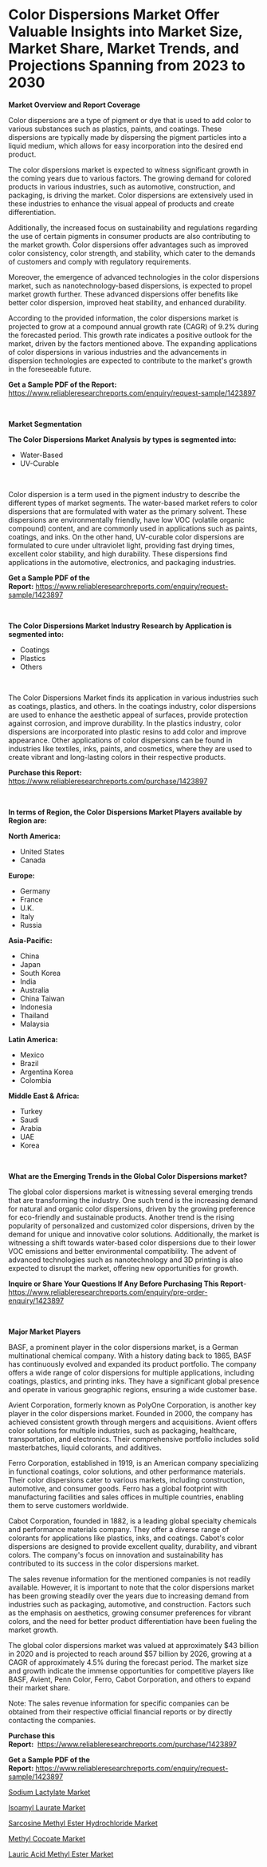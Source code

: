 <p><h1>Color Dispersions Market Offer Valuable Insights into Market Size, Market Share, Market Trends, and Projections Spanning from 2023 to 2030</h1></p><p><strong>Market Overview and Report Coverage</strong></p>
<p><p>Color dispersions are a type of pigment or dye that is used to add color to various substances such as plastics, paints, and coatings. These dispersions are typically made by dispersing the pigment particles into a liquid medium, which allows for easy incorporation into the desired end product.</p><p>The color dispersions market is expected to witness significant growth in the coming years due to various factors. The growing demand for colored products in various industries, such as automotive, construction, and packaging, is driving the market. Color dispersions are extensively used in these industries to enhance the visual appeal of products and create differentiation.</p><p>Additionally, the increased focus on sustainability and regulations regarding the use of certain pigments in consumer products are also contributing to the market growth. Color dispersions offer advantages such as improved color consistency, color strength, and stability, which cater to the demands of customers and comply with regulatory requirements.</p><p>Moreover, the emergence of advanced technologies in the color dispersions market, such as nanotechnology-based dispersions, is expected to propel market growth further. These advanced dispersions offer benefits like better color dispersion, improved heat stability, and enhanced durability.</p><p>According to the provided information, the color dispersions market is projected to grow at a compound annual growth rate (CAGR) of 9.2% during the forecasted period. This growth rate indicates a positive outlook for the market, driven by the factors mentioned above. The expanding applications of color dispersions in various industries and the advancements in dispersion technologies are expected to contribute to the market's growth in the foreseeable future.</p></p>
<p><strong>Get a Sample PDF of the Report:</strong> <a href="https://www.reliableresearchreports.com/enquiry/request-sample/1423897">https://www.reliableresearchreports.com/enquiry/request-sample/1423897</a></p>
<p>&nbsp;</p>
<p><strong>Market Segmentation</strong></p>
<p><strong>The Color Dispersions Market Analysis by types is segmented into:</strong></p>
<p><ul><li>Water-Based</li><li>UV-Curable</li></ul></p>
<p>&nbsp;</p>
<p><p>Color dispersion is a term used in the pigment industry to describe the different types of market segments. The water-based market refers to color dispersions that are formulated with water as the primary solvent. These dispersions are environmentally friendly, have low VOC (volatile organic compound) content, and are commonly used in applications such as paints, coatings, and inks. On the other hand, UV-curable color dispersions are formulated to cure under ultraviolet light, providing fast drying times, excellent color stability, and high durability. These dispersions find applications in the automotive, electronics, and packaging industries.</p></p>
<p><strong>Get a Sample PDF of the Report:</strong>&nbsp;<a href="https://www.reliableresearchreports.com/enquiry/request-sample/1423897">https://www.reliableresearchreports.com/enquiry/request-sample/1423897</a></p>
<p>&nbsp;</p>
<p><strong>The Color Dispersions Market Industry Research by Application is segmented into:</strong></p>
<p><ul><li>Coatings</li><li>Plastics</li><li>Others</li></ul></p>
<p>&nbsp;</p>
<p><p>The Color Dispersions Market finds its application in various industries such as coatings, plastics, and others. In the coatings industry, color dispersions are used to enhance the aesthetic appeal of surfaces, provide protection against corrosion, and improve durability. In the plastics industry, color dispersions are incorporated into plastic resins to add color and improve appearance. Other applications of color dispersions can be found in industries like textiles, inks, paints, and cosmetics, where they are used to create vibrant and long-lasting colors in their respective products.</p></p>
<p><strong>Purchase this Report:</strong>&nbsp; <a href="https://www.reliableresearchreports.com/purchase/1423897">https://www.reliableresearchreports.com/purchase/1423897</a></p>
<p>&nbsp;</p>
<p><strong>In terms of Region, the Color Dispersions Market Players available by Region are:</strong></p>
<p>
    <p> <strong> North America: </strong>
        <ul>
            <li>United States</li>
            <li>Canada</li>
        </ul>
        </p> 
    <p> <strong> Europe: </strong>
        <ul>
            <li>Germany</li>
            <li>France</li>
            <li>U.K.</li>
            <li>Italy</li>
            <li>Russia</li>
        </ul>
        </p> 
    <p> <strong> Asia-Pacific: </strong>
        <ul>
            <li>China</li>
            <li>Japan</li>
            <li>South Korea</li>
            <li>India</li>
            <li>Australia</li>
            <li>China Taiwan</li>
            <li>Indonesia</li>
            <li>Thailand</li>
            <li>Malaysia</li>
        </ul>
        </p> 
    <p> <strong> Latin America: </strong>
        <ul>
            <li>Mexico</li>
            <li>Brazil</li>
            <li>Argentina Korea</li>
            <li>Colombia</li>
        </ul>
        </p> 
    <p> <strong> Middle East & Africa: </strong>
        <ul>
            <li>Turkey</li>
            <li>Saudi</li>
            <li>Arabia</li>
            <li>UAE</li>
            <li>Korea</li>
        </ul>
    </p>
    </p>
<p>&nbsp;</p>
<p><strong>What are the Emerging Trends in the Global Color Dispersions market?</strong></p>
<p><p>The global color dispersions market is witnessing several emerging trends that are transforming the industry. One such trend is the increasing demand for natural and organic color dispersions, driven by the growing preference for eco-friendly and sustainable products. Another trend is the rising popularity of personalized and customized color dispersions, driven by the demand for unique and innovative color solutions. Additionally, the market is witnessing a shift towards water-based color dispersions due to their lower VOC emissions and better environmental compatibility. The advent of advanced technologies such as nanotechnology and 3D printing is also expected to disrupt the market, offering new opportunities for growth.</p></p>
<p><strong>Inquire or Share Your Questions If Any Before Purchasing This Report</strong>- <a href="https://www.reliableresearchreports.com/enquiry/pre-order-enquiry/1423897">https://www.reliableresearchreports.com/enquiry/pre-order-enquiry/1423897</a></p>
<p>&nbsp;</p>
<p><strong>Major Market Players</strong></p>
<p><p>BASF, a prominent player in the color dispersions market, is a German multinational chemical company. With a history dating back to 1865, BASF has continuously evolved and expanded its product portfolio. The company offers a wide range of color dispersions for multiple applications, including coatings, plastics, and printing inks. They have a significant global presence and operate in various geographic regions, ensuring a wide customer base.</p><p>Avient Corporation, formerly known as PolyOne Corporation, is another key player in the color dispersions market. Founded in 2000, the company has achieved consistent growth through mergers and acquisitions. Avient offers color solutions for multiple industries, such as packaging, healthcare, transportation, and electronics. Their comprehensive portfolio includes solid masterbatches, liquid colorants, and additives.</p><p>Ferro Corporation, established in 1919, is an American company specializing in functional coatings, color solutions, and other performance materials. Their color dispersions cater to various markets, including construction, automotive, and consumer goods. Ferro has a global footprint with manufacturing facilities and sales offices in multiple countries, enabling them to serve customers worldwide.</p><p>Cabot Corporation, founded in 1882, is a leading global specialty chemicals and performance materials company. They offer a diverse range of colorants for applications like plastics, inks, and coatings. Cabot's color dispersions are designed to provide excellent quality, durability, and vibrant colors. The company's focus on innovation and sustainability has contributed to its success in the color dispersions market.</p><p>The sales revenue information for the mentioned companies is not readily available. However, it is important to note that the color dispersions market has been growing steadily over the years due to increasing demand from industries such as packaging, automotive, and construction. Factors such as the emphasis on aesthetics, growing consumer preferences for vibrant colors, and the need for better product differentiation have been fueling the market growth.</p><p>The global color dispersions market was valued at approximately $43 billion in 2020 and is projected to reach around $57 billion by 2026, growing at a CAGR of approximately 4.5% during the forecast period. The market size and growth indicate the immense opportunities for competitive players like BASF, Avient, Penn Color, Ferro, Cabot Corporation, and others to expand their market share.</p><p>Note: The sales revenue information for specific companies can be obtained from their respective official financial reports or by directly contacting the companies.</p></p>
<p><strong>Purchase this Report:</strong>&nbsp;&nbsp;<a href="https://www.reliableresearchreports.com/purchase/1423897">https://www.reliableresearchreports.com/purchase/1423897</a></p>
<p></p>
<p><strong>Get a Sample PDF of the Report:</strong>&nbsp;<a href="https://www.reliableresearchreports.com/enquiry/request-sample/1423897">https://www.reliableresearchreports.com/enquiry/request-sample/1423897</a></p>
<p><p><a href="https://github.com/mahnoor2003/Market-Research-Report-List-1/blob/main/sodium-lactylate-market.md">Sodium Lactylate Market</a></p><p><a href="https://github.com/marloy8/Market-Research-Report-List-1/blob/main/isoamyl-laurate-market.md">Isoamyl Laurate Market</a></p><p><a href="https://github.com/kipkeeva/Market-Research-Report-List-1/blob/main/sarcosine-methyl-ester-hydrochloride-market.md">Sarcosine Methyl Ester Hydrochloride Market</a></p><p><a href="https://github.com/aliciawhite5576/Market-Research-Report-List-1/blob/main/methyl-cocoate-market.md">Methyl Cocoate Market</a></p><p><a href="https://github.com/provorikovar/Market-Research-Report-List-1/blob/main/lauric-acid-methyl-ester-market.md">Lauric Acid Methyl Ester Market</a></p></p>